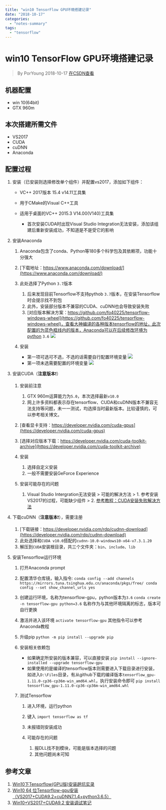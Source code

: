 ```yaml
---
title: "win10 TensorFlow GPU环境搭建记录"
date: "2018-10-17"
categories: 
  - "notes-summary"
tags: 
  - "tensorflow"
---
```


# win10 TensorFlow GPU环境搭建记录

> By PorYoung 2018-10-17 [在CSDN查看](https://blog.csdn.net/qq_36624899/article/details/83118989)

## 机器配置

- win 10(64bit)
- GTX 960m

## 本次搭建所需文件

- VS2017
- CUDA
- cuDNN
- Anaconda

## 配置过程

1. 安装（已安装则选择修改单个组件）并配置vs2017，添加如下组件：
    
    - VC++ 2017版本 15.4 v14.11工具集
    - 用于CMake的Visual C++工具
    - 适用于桌面的VC++ 2015.3 V14.00(V140)工具集
        
        - 首次安装CUDA时出现Visual Studio Integration无法安装，添加该组建后重新安装成功，不知道是不是受它的影响
2. 安装Anaconda
    
    1. Anaconda包含了conda、Python等180多个科学包及其依赖项，功能十分强大
    2. [下载地址：https://www.anaconda.com/download/](https://www.anaconda.com/download/)
    3. 此处选择了Python `3.7`版本
        
        1. 后来发现目前Tensorflow不支持pythob `3.7`版本，在安装Tensorflow时会提示找不到包
        2. 此外，安装部分版本不兼容的CUDA、cuDNN也会导致安装失败
        3. [对应版本解决方案：https://github.com/fo40225/tensorflow-windows-wheel](https://github.com/fo40225/tensorflow-windows-wheel)，查看大神编译的各种版本tensorflow的地址，此次配置的为蓝色框线内的版本，Anaconda可以在后续修改环境为python `3.6` ![](https://img-blog.csdn.net/20181017224013177?watermark/2/text/aHR0cHM6Ly9ibG9nLmNzZG4ubmV0L3FxXzM2NjI0ODk5/font/5a6L5L2T/fontsize/400/fill/I0JBQkFCMA==/dissolve/70)
    4. 安装
        
        - 第一项可选可不选，不选的话需要自行配置环境变量 ![](https://img-blog.csdn.net/20181017224100177?watermark/2/text/aHR0cHM6Ly9ibG9nLmNzZG4ubmV0L3FxXzM2NjI0ODk5/font/5a6L5L2T/fontsize/400/fill/I0JBQkFCMA==/dissolve/70)
        - 第一项未选需要配置的环境变量 ![](https://img-blog.csdn.net/20181017224113288?watermark/2/text/aHR0cHM6Ly9ibG9nLmNzZG4ubmV0L3FxXzM2NjI0ODk5/font/5a6L5L2T/fontsize/400/fill/I0JBQkFCMA==/dissolve/70)
3. 安装CUDA（**注意版本**:exclamation:）
    
    1. 安装前注意
        
        1. GTX 960m运算能力为`5.0`，本次选择最新`v10.0`
        2. 网上许多资料都表示存在tensorflow、CUDA和cuDNN版本不兼容无法支持等问题，未一一测试，均选择当时最新版本。比较谨慎的，可以参考相关博文。
    2. [查看显卡支持：https://developer.nvidia.com/cuda-gpus](https://developer.nvidia.com/cuda-gpus)
    3. [选择对应版本下载：https://developer.nvidia.com/cuda-toolkit-archive](https://developer.nvidia.com/cuda-toolkit-archive)
    4. 安装
        
        1. 选择自定义安装
        2. 一般不需要安装GeForce Experience
    5. 安装可能存在的问题
        
        1. Visual Studio Intergration无法安装 > 可能的解决方法 > 1. 参考安装VS2017的过程，可能缺少组件 > 2. [参考教程：CUDA安装失败解决方法](https://blog.csdn.net/zzpong/article/details/80282814)
4. 下载cuDNN（**注意版本**:exclamation:），需要注册
    
    1. [下载链接：https://developer.nvidia.com/rdp/cudnn-download](https://developer.nvidia.com/rdp/cudnn-download)
    2. 此处选择和`CUDA v10.0`搭配的`cudnn-10.0-windows10-x64-v7.3.1.20`
    3. 解压到`CUDA`安装根目录，共三个文件夹：`bin`、`include`、`lib`
5. 安装Tensorflow运行环境
    
    1. 打开Anaconda prompt
    2. 配置清华仓库镜，输入指令: `conda config --add channels https://mirrors.tuna.tsinghua.edu.cn/anaconda/pkgs/free/ conda config --set show_channel_urls yes`
    3. 创建运行环境，名称为tensorflow-gpu，python版本为`3.6` `conda create -n tensorflow-gpu python=3.6` 名称作为与其他环境隔离的标志，版本可自行更换
    4. 激活并进入该环境 `activate tensorflow-gpu` 其他指令可以参考Anaconda教程
    5. 升级pip `python -m pip install --upgrade pip`
    6. 安装相关依赖包
        
        - 如果确定所安装的版本兼容，可以直接安装 `pip install --ignore-installed --upgrade tensorflow-gpu`
        - 如果使用的是编译的tensorflow版本则需要进入下载目录进行安装，如进入`D:\Files`目录，有从github下载的编译版本`tensorflow_gpu-1.11.0-cp36-cp36m-win_amd64.whl`，执行安装命令即可 `pip install tensorflow_gpu-1.11.0-cp36-cp36m-win_amd64.whl`
    7. 测试Tensorflow
        
        1. 进入环境，运行python
        2. 键入 `import tensorflow as tf`
        3. 未报错则安装成功
        4. 可能存在的问题
            
            1. 报DLL找不到模块，可能是版本选择的问题
            2. 其他问题尚未可知

## 参考文章

1. [Win10下Tensorflow(GPU版)安装趟坑实录](https://blog.csdn.net/weixin_39290638/article/details/80045236)
2. [Win10 64 位Tensorflow-gpu安装（VS2017+CUDA9.2+cuDNN7.1.4+python3.6.5）](https://blog.csdn.net/wwtor/article/details/80603296?)
3. [Win10+VS2017+CUDA9.2 安装调试笔记](https://blog.csdn.net/wxtcstt/article/details/82771447?utm_source=blogxgwz0)
